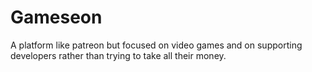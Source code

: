 # Gameseon
A platform like patreon but focused on video games and on supporting developers rather than trying to take all their money.
